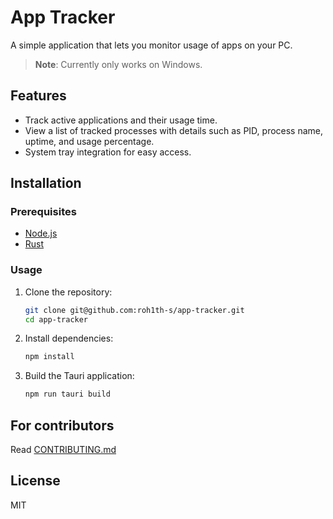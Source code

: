 # App Tracker

A simple application that lets you monitor usage of apps on your PC.

> **Note**: Currently only works on Windows.

## Features

- Track active applications and their usage time.
- View a list of tracked processes with details such as PID, process name, uptime, and usage percentage.
- System tray integration for easy access.

## Installation

### Prerequisites

- [Node.js](https://nodejs.org/)
- [Rust](https://www.rust-lang.org/)

### Usage

1. Clone the repository:
    ```sh
    git clone git@github.com:roh1th-s/app-tracker.git
    cd app-tracker
    ```

2. Install dependencies:
    ```sh
    npm install
    ```

3. Build the Tauri application:
    ```sh
    npm run tauri build
    ```

## For contributors

Read [CONTRIBUTING.md](CONTRIBUTING.md)

## License

MIT


